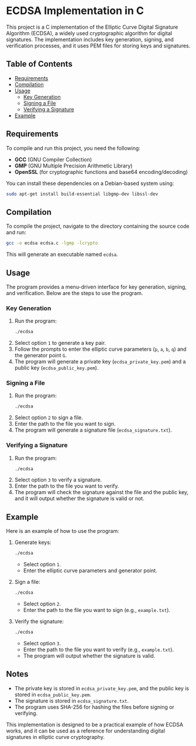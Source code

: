 # ECDSA Implementation in C

This project is a C implementation of the Elliptic Curve Digital Signature Algorithm (ECDSA), a widely used cryptographic algorithm for digital signatures. The implementation includes key generation, signing, and verification processes, and it uses PEM files for storing keys and signatures.

## Table of Contents
- [Requirements](#requirements)
- [Compilation](#compilation)
- [Usage](#usage)
  - [Key Generation](#key-generation)
  - [Signing a File](#signing-a-file)
  - [Verifying a Signature](#verifying-a-signature)
- [Example](#example)

## Requirements

To compile and run this project, you need the following:

- **GCC** (GNU Compiler Collection)
- **GMP** (GNU Multiple Precision Arithmetic Library)
- **OpenSSL** (for cryptographic functions and base64 encoding/decoding)

You can install these dependencies on a Debian-based system using:

```bash
sudo apt-get install build-essential libgmp-dev libssl-dev
```

## Compilation

To compile the project, navigate to the directory containing the source code and run:

```bash
gcc -o ecdsa ecdsa.c -lgmp -lcrypto
```

This will generate an executable named `ecdsa`.

## Usage

The program provides a menu-driven interface for key generation, signing, and verification. Below are the steps to use the program.

### Key Generation

1. Run the program:
   ```bash
   ./ecdsa
   ```
2. Select option `1` to generate a key pair.
3. Follow the prompts to enter the elliptic curve parameters (`p`, `a`, `b`, `q`) and the generator point `G`.
4. The program will generate a private key (`ecdsa_private_key.pem`) and a public key (`ecdsa_public_key.pem`).

### Signing a File

1. Run the program:
   ```bash
   ./ecdsa
   ```
2. Select option `2` to sign a file.
3. Enter the path to the file you want to sign.
4. The program will generate a signature file (`ecdsa_signature.txt`).

### Verifying a Signature

1. Run the program:
   ```bash
   ./ecdsa
   ```
2. Select option `3` to verify a signature.
3. Enter the path to the file you want to verify.
4. The program will check the signature against the file and the public key, and it will output whether the signature is valid or not.

## Example

Here is an example of how to use the program:

1. Generate keys:
   ```bash
   ./ecdsa
   ```
   - Select option `1`.
   - Enter the elliptic curve parameters and generator point.

2. Sign a file:
   ```bash
   ./ecdsa
   ```
   - Select option `2`.
   - Enter the path to the file you want to sign (e.g., `example.txt`).

3. Verify the signature:
   ```bash
   ./ecdsa
   ```
   - Select option `3`.
   - Enter the path to the file you want to verify (e.g., `example.txt`).
   - The program will output whether the signature is valid.

## Notes

- The private key is stored in `ecdsa_private_key.pem`, and the public key is stored in `ecdsa_public_key.pem`.
- The signature is stored in `ecdsa_signature.txt`.
- The program uses SHA-256 for hashing the files before signing or verifying.

This implementation is designed to be a practical example of how ECDSA works, and it can be used as a reference for understanding digital signatures in elliptic curve cryptography.
